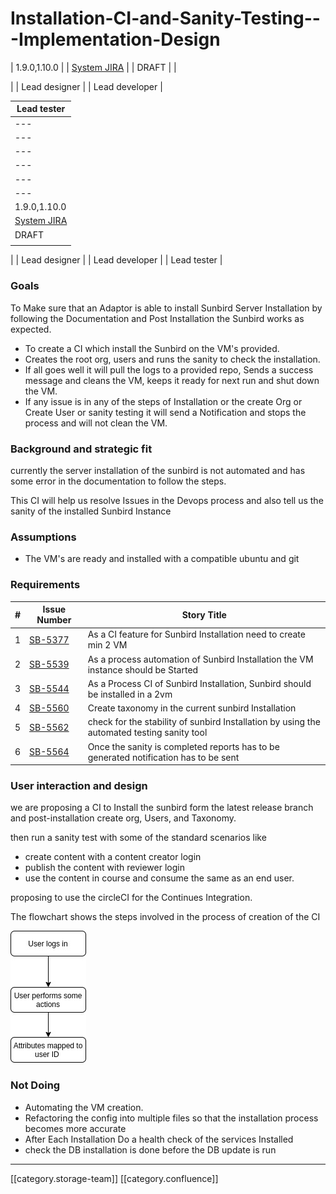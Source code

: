# Installation-CI-and-Sanity-Testing---Implementation-Design

\| 1.9.0,1.10.0 | | [System JIRA](https://browse/) | | DRAFT | |

\| | Lead designer | | Lead developer |

| Lead tester                    |
| ------------------------------ |
| ---                            |
| ---                            |
| ---                            |
| ---                            |
| ---                            |
| ---                            |
| 1.9.0,1.10.0                   |
| [System JIRA](https://browse/) |
| DRAFT                          |
|                                |

\| | Lead designer | | Lead developer | | Lead tester |

### Goals

To Make sure that an Adaptor is able to install Sunbird Server Installation by following the Documentation and Post Installation the Sunbird works as expected.

* To create a CI which install the Sunbird on the VM's provided.
* Creates the root org, users and runs the sanity to check the installation.
* If all goes well it will pull the logs to a provided repo, Sends a success message and cleans the VM, keeps it ready for next run and shut down the VM.
* If any issue is in any of the steps of Installation or the create Org or Create User or sanity testing it will send a Notification and stops the process and will not clean the VM.

### Background and strategic fit

currently the server installation of the sunbird is not automated and has some error in the documentation to follow the steps.

This CI will help us resolve Issues in the Devops process and also tell us the sanity of the installed Sunbird Instance

### Assumptions

* The VM's are ready and installed with a compatible ubuntu and git

### Requirements

| # | Issue Number                                                    | Story Title                                                                                |
| - | --------------------------------------------------------------- | ------------------------------------------------------------------------------------------ |
| 1 | [SB-5377](https://project-sunbird.atlassian.net/browse/SB-5377) | As a CI feature for Sunbird Installation need to create min 2 VM                           |
| 2 | [SB-5539](https://project-sunbird.atlassian.net/browse/SB-5539) | As a process automation of Sunbird Installation the VM instance should be Started          |
| 3 | [SB-5544](https://project-sunbird.atlassian.net/browse/SB-5544) | As a Process CI of Sunbird Installation, Sunbird should be installed in a 2vm              |
| 4 | [SB-5560](https://project-sunbird.atlassian.net/browse/SB-5560) | Create taxonomy in the current sunbird Installation                                        |
| 5 | [SB-5562](https://project-sunbird.atlassian.net/browse/SB-5562) | check for the stability of sunbird Installation by using the automated testing sanity tool |
| 6 | [SB-5564](https://project-sunbird.atlassian.net/browse/SB-5564) | Once the sanity is completed reports has to be generated notification has to be sent       |

### User interaction and design

we are proposing a CI to Install the sunbird form the latest release branch and post-installation create org, Users, and Taxonomy.

then run a sanity test with some of the standard scenarios like

* create content with a content creator login
* publish the content with reviewer login
* use the content in course and consume the same as an end user.

proposing to use the circleCI for the Continues Integration.

The flowchart shows the steps involved in the process of creation of the CI&#x20;

![](<../../../../Design/FullExport/images/storage/Untitled Diagram.jpg>)

### Not Doing

* Automating the VM creation.
* Refactoring the config into multiple files so that the installation process becomes more accurate
* After Each Installation Do a health check of the services Installed
* check the DB installation is done before the DB update is run

***

\[\[category.storage-team]] \[\[category.confluence]]
